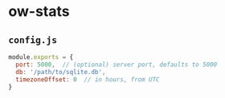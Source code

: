 # ow-stats

## `config.js`

```js
module.exports = {
  port: 5000,  // (optional) server port, defaults to 5000
  db: '/path/to/sqlite.db',
  timezoneOffset: 0  // in hours, from UTC
}
```